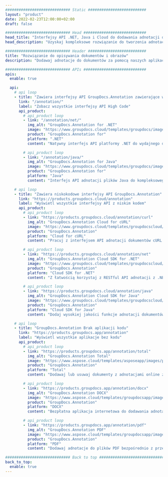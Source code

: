 ```yaml
---
############################# Static ##########################
layout: "product"
date: 2022-02-23T12:00:00+02:00
draft: false

############################# Head ############################
head_title: "Interfejsy API .NET, Java i Cloud do dodawania adnotacji do dokumentów i zarządzania nimi"
head_description: "Uzyskaj kompleksowe rozwiązanie do tworzenia adnotacji w dokumentach dla aplikacji .NET, Java i Cloud, które umożliwia dodawanie adnotacji w popularnych formatach dokumentów i obrazów."

############################# Header ##########################
title: "Rozwiązanie do opisywania dokumentów i obrazów"
description: "Dodawaj adnotacje do dokumentów za pomocą naszych aplikacji lub twórz własne niestandardowe aplikacje do adnotacji na popularnych platformach, korzystając z lokalnych lub chmurowych interfejsów API."

############################# APIs ############################
apis:
  enable: true

  api:
    # api loop
    - title: "Zawiera interfejsy API GroupDocs.Annotation zawierające wysoki kod"
      link: "/annotation/"
      label: "Zobacz wszystkie interfejsy API High Code"
      api_product:
        # api_product loop
        - link: "/annotation/net/"
          img_alt: "GroupDocs.Annotation for .NET"
          image: "https://www.groupdocs.cloud/templates/groupdocs/images/product-logos/groupdocs-annotation-net.png"
          product: "GroupDocs.Annotation for"
          platform: ".NET"
          content: "Natywny interfejs API platformy .NET do wydajnego dodawania, edytowania lub usuwania adnotacji z dokumentów i obrazów. Obsługuje pracę ze wszystkimi popularnymi typami adnotacji."

        # api_product loop
        - link: "/annotation/java/"
          img_alt: "GroupDocs.Annotation for Java"
          image: "https://www.groupdocs.cloud/templates/groupdocs/images/product-logos/groupdocs-annotation-java.png"
          product: "GroupDocs.Annotation for"
          platform: "Java"
          content: "Interfejs API adnotacji plików Java do kompleksowego opisywania najpopularniejszych formatów plików dokumentów i obrazów w dowolnym systemie operacyjnym z zainstalowanym pakietem JDK."

    # api loop
    - title: "Zawiera niskokodowe interfejsy API GroupDocs.Annotation"
      link: "https://products.groupdocs.cloud/annotation"
      label: "Wyświetl wszystkie interfejsy API z niskim kodem"
      api_product:
        # api_product loop
        - link: "https://products.groupdocs.cloud/annotation/curl"
          img_alt: "GroupDocs.Annotation Cloud for cURL"
          image: "https://www.groupdocs.cloud/templates/groupdocscloud/images/sdk/272x272/groupdocs_annotation-for-curl.png"
          product: "GroupDocs.Annotation"
          platform: "Cloud for cURL"
          content: "Pracuj z interfejsem API adnotacji dokumentów cURL RESTful, aby szybko dodawać adnotacje w plikach PDF, Word, Excel, PowerPoint, Visio, obrazach i wielu innych formatach w swoich aplikacjach."

        # api_product loop
        - link: "https://products.groupdocs.cloud/annotation/net"
          img_alt: "GroupDocs.Annotation Cloud SDK for .NET"
          image: "https://www.groupdocs.cloud/templates/groupdocscloud/images/sdk/272x272/groupdocs_annotation-for-net.png"
          product: "GroupDocs.Annotation"
          platform: "Cloud SDK for .NET"
          content: "Z łatwością korzystaj z RESTful API adnotacji z .NET SDK, aby dodawać tekst, znak wodny, obszar, punkt i różne inne typy adnotacji do ponad 40 popularnych formatów plików."

        # api_product loop
        - link: "https://products.groupdocs.cloud/annotation/java"
          img_alt: "GroupDocs.Annotation Cloud SDK for Java"
          image: "https://www.groupdocs.cloud/templates/groupdocscloud/images/sdk/272x272/groupdocs_annotation-for-java.png"
          product: "GroupDocs.Annotation"
          platform: "Cloud SDK for Java"
          content: "Dodaj wysokiej jakości funkcje adnotacji dokumentów do formatów dokumentów i obrazów za pomocą specjalnie zaprojektowanego zestawu SDK adnotacji dokumentów dla języka Java."

    # api loop
    - title: "GroupDocs.Annotation Brak aplikacji kodu" 
      link: "https://products.groupdocs.app/annotation"
      label: "Wyświetl wszystkie aplikacje bez kodu"
      api_product:
        # api_product loop
        - link: "https://products.groupdocs.app/annotation/total"
          img_alt: "GroupDocs.Annotation Total"
          image: "https://www.aspose.cloud/templates/asposeapp/images/products/logo/aspose_annotation-app.png"
          product: "GroupDocs.Annotation"
          platform: "Total"
          content: "Dodawaj lub usuwaj dokumenty z adnotacjami online za darmo."

        # api_product loop
        - link: "https://products.groupdocs.app/annotation/docx"
          img_alt: "GroupDocs.Annotation DOCX"
          image: "https://www.aspose.cloud/templates/groupdocsapp/images/products/logo/groupdocs_words-app.png"
          product: "GroupDocs.Annotation"
          platform: "DOCX"
          content: "Bezpłatna aplikacja internetowa do dodawania adnotacji do plików Microsoft Word online z dowolnego urządzenia."

        # api_product loop
        - link: "https://products.groupdocs.app/annotation/pdf"
          img_alt: "GroupDocs.Annotation PDF"
          image: "https://www.aspose.cloud/templates/groupdocsapp/images/products/logo/groupdocs_pdf-app.png"
          product: "GroupDocs.Annotation"
          platform: "PDF"
          content: "Dodawaj adnotacje do plików PDF bezpośrednio z przeglądarki internetowej."

############################# Back to top ###############################
back_to_top:
  enable: true
---
```

